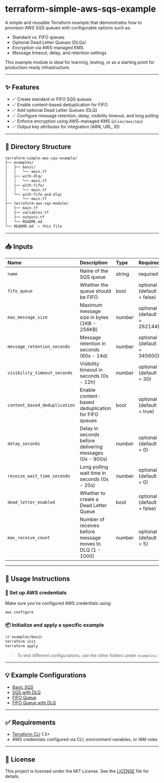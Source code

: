 # terraform-simple-aws-sqs-example

A simple and reusable Terraform example that demonstrates how to provision AWS SQS queues with configurable options such as:
- Standard vs. FIFO queues
- Optional Dead Letter Queues (DLQs)
- Encryption via AWS-managed KMS
- Message timeout, delay, and retention settings

This example module is ideal for learning, testing, or as a starting point for production-ready infrastructure.

---

## ✨ Features

- ✅ Create standard or FIFO SQS queues
- ✅ Enable content-based deduplication for FIFO
- ✅ Add optional Dead Letter Queues (DLQ)
- ✅ Configure message retention, delay, visibility timeout, and long polling
- ✅ Enforce encryption using AWS-managed KMS (`alias/aws/sqs`)
- ✅ Output key attributes for integration (ARN, URL, ID)

---

## 📁 Directory Structure

```bash
terraform-simple-aws-sqs-example/
├── examples/
│   ├── basic/
│   │   └── main.tf
│   ├── with-dlq/
│   │   └── main.tf
│   ├── with-fifo/
│   │   └── main.tf
│   └── with-fifo-and-dlq/
│       └── main.tf
├── terraform-aws-sqs-module/
│   ├── main.tf
│   ├── variables.tf
│   ├── outputs.tf
│   └── README.md
└── README.md  ← this file
```

---

## 📥 Inputs

| Name                        | Description                                               | Type   | Required                    |
|:----------------------------|:----------------------------------------------------------|:-------|:----------------------------|
| `name`                      | Name of the SQS queue                                     | string | required                    |
| `fifo_queue`                | Whether the queue should be FIFO                          | bool   | optional (default = false)  |
| `max_message_size`          | Maximum message size in bytes (1KB - 256KB)               | number | optional (default = 262144) |
| `message_retention_seconds` | Message retention in seconds (60s - 14d)                  | number | optional (default = 345600) |
| `visibility_timeout_seconds`| Visibility timeout in seconds (0s - 12h)                  | number | optional (default = 30)     |
| `content_based_deduplication`| Enable content-based deduplication for FIFO queues       | bool   | optional (default = true)   |
| `delay_seconds`             | Delay in seconds before delivering messages (0s - 900s)   | number | optional (default = 0)      |
| `receive_wait_time_seconds` | Long polling wait time in seconds (0s - 20s)              | number | optional (default = 0)      |
| `dead_letter_enabled`       | Whether to create a Dead Letter Queue                     | bool   | optional (default = false)  |
| `max_receive_count`         | Number of receives before message moves to DLQ (1 - 1000) | number | optional (default = 5)      |

---

## 🚀 Usage Instructions

### 🔧 Set up AWS credentials

Make sure you’ve configured AWS credentials using:

```bash
aws configure
```

### 📦 Initialize and apply a specific example

```bash
cd examples/basic
terraform init
terraform apply
```

> To test different configurations, use the other folders under `examples/`.

---

## 💡 Example Configurations

- [Basic SQS](./examples/basic)
- [SQS with DLQ](./examples/with-dlq)
- [FIFO Queue](./examples/with-fifo)
- [FIFO Queue with DLQ](./examples/with-fifo-and-dlq)

---

## ✅ Requirements

- [Terraform CLI](https://developer.hashicorp.com/terraform/downloads) 1.3+
- AWS credentials configured via CLI, environment variables, or IAM roles

---

## 📜 License

This project is licensed under the MIT License. See the [LICENSE](LICENSE) file for details.